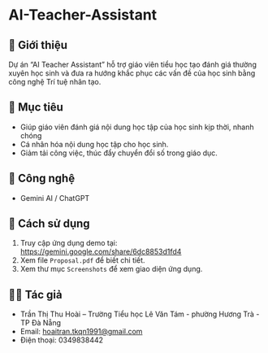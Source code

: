 # AI-Teacher-Assistant
## 🌟 Giới thiệu
Dự án “AI Teacher Assistant” hỗ trợ giáo viên tiểu học tạo đánh giá thường xuyên học sinh và đưa ra hướng khắc phục các vấn đề của học sinh bằng công nghệ Trí tuệ nhân tạo.

## 🎯 Mục tiêu
- Giúp giáo viên đánh giá nội dung học tập của học sinh kịp thời, nhanh chóng
- Cá nhân hóa nội dung học tập cho học sinh.
- Giảm tải công việc, thúc đẩy chuyển đổi số trong giáo dục.

## 🧠 Công nghệ
- Gemini AI / ChatGPT
## 🧰 Cách sử dụng
1. Truy cập ứng dụng demo tại: https://gemini.google.com/share/6dc8853d1fd4
2. Xem file `Proposal.pdf` để biết chi tiết.
3. Xem thư mục `Screenshots` để xem giao diện ứng dụng.

## 👩‍🏫 Tác giả
- Trần Thị Thu Hoài – Trường Tiểu học Lê Văn Tám - phường Hương Trà - TP Đà Nẵng
- Email: hoaitran.tkqn1991@gmail.com
- Điện thoại: 0349838442

